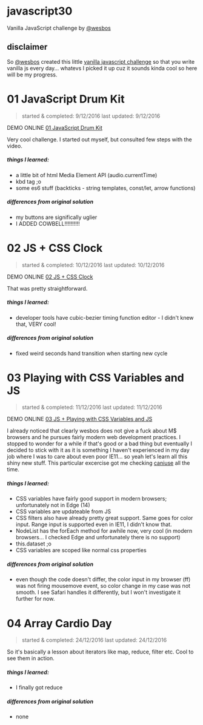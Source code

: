 # javascript30
Vanilla JavaScript challenge by [@wesbos](https://github.com/wesbos) 

## disclaimer

So [@wesbos](https://github.com/wesbos) created this little [vanilla javascript challenge](https://github.com/wesbos/JavaScript30) so that you write vanilla js every day... whatevs I picked it up cuz it sounds kinda cool so here will be my progress.

# 01 JavaScript Drum Kit
> started & completed: 9/12/2016
> last updated: 9/12/2016

DEMO ONLINE [01 JavaScript Drum Kit](http://ympek.net/js30/01_drumkit/)

Very cool challenge. I started out myself, but consulted few steps with the video.

##### things I learned:

- a little bit of html Media Element API (audio.currentTime)
- kbd tag ;o
- some es6 stuff (backticks - string templates, const/let, arrow functions)

##### differences from original solution
- my buttons are significally uglier
- I ADDED COWBELL!!!!!!!!!!

# 02 JS + CSS Clock
> started & completed: 10/12/2016
> last updated: 10/12/2016

DEMO ONLINE [02 JS + CSS Clock](http://ympek.net/js30/02_clock/)

That was pretty straightforward.

##### things I learned:

- developer tools have cubic-bezier timing function editor - I didn't knew that, VERY cool!

##### differences from original solution
- fixed weird seconds hand transition when starting new cycle

# 03 Playing with CSS Variables and JS
> started & completed: 11/12/2016
> last updated: 11/12/2016

DEMO ONLINE [03 JS + Playing with CSS Variables and JS](http://ympek.net/js30/03_cssvars/)

I already noticed that clearly wesbos does not give a fuck about M$ browsers and he pursues fairly modern web development practices. I stopped to wonder for a while if that's good or a bad thing but eventually I decided to stick with it as it is something I haven't experienced in my day job where I was to care about even poor IE11... so yeah let's learn all this shiny new stuff. This particular excercise got me checking [caniuse](http://caniuse.com) all the time.

##### things I learned:

- CSS variables have fairly good support in modern browsers; unfortunately not in Edge (14)
- CSS variables are updateable from JS
- CSS filters also have already pretty great support. Same goes for color input. Range input is supported even in IE11, I didn't know that.
- NodeList has the forEach method for awhile now, very cool (in modern browsers... I checked Edge and unfortunately there is no support)
- this.dataset ;o
- CSS variables are scoped like normal css properties

##### differences from original solution

- even though the code doesn't differ, the color input in my browser (ff) was not firing mousemove event, so color change in my case was not smooth. I see Safari handles it differently, but I won't investigate it further for now.

# 04 Array Cardio Day
> started & completed: 24/12/2016
> last updated: 24/12/2016

So it's basically a lesson about iterators like map, reduce, filter etc. Cool to see them in action. 

##### things I learned:
- I finally got reduce

##### differences from original solution
- none